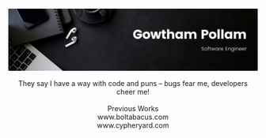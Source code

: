 ![Gowtham Pollam](https://github.com/Murgowt/Murgowt/blob/387409fb4ff29ec534f8d60f4aacaee9d7cdb125/Gowtham.jpeg)

<p align="center">
They say I have a way with code and puns – bugs fear me, developers cheer me!
<br><br>
Previous Works
<br>
www.boltabacus.com
<br>
www.cypheryard.com
<br>